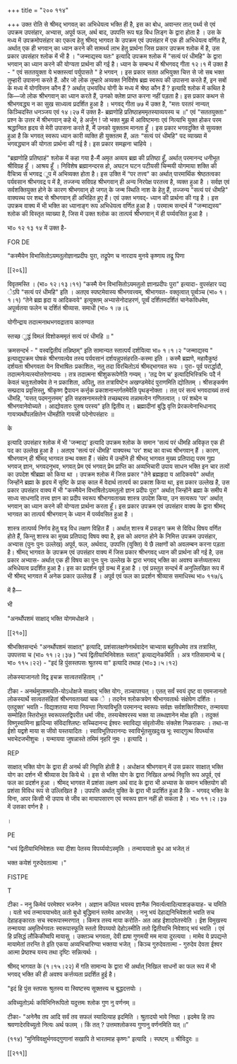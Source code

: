 +++
title = "२०० ११४"

+++
उक्त रोति से श्रीमद् भागवत् का अभिधेयत्व भक्ति ही है, इस का बोध, अवान्तर तात् पर्थ्य से एवं उपक्रम उपसंहार, अभ्यास, अपूर्व फल, अर्थ बाद, उपपत्ति रूप षड़ बिध लिङ्ग के द्वारा होता है । उस के मध्य में उपक्रमोपसंहार का एकत्व हेतु श्रीमद् भागवत के उपक्रम एवं उपसंहार में एक ही अभिधेयत्व वर्णित है, अर्थात् एक ही भगवान् का ध्यान करने की सामर्थ्य लाभ हेतु प्रार्थना जिस प्रकार उपक्रम श्लोक में है, उस प्रकार उपसंहार श्लोक में भी है । "जन्माद्यस्य यतः" इत्यादि उपक्रम श्लोक में "सत्यं परं धीमहि" के द्वारा भगवान् का ध्यान करने की योग्यता प्रार्थना की गई है। ध्यान के सम्बन्ध में श्रीभगवद् गीता १२।१ में उक्त है - " एवं सततयुक्ता ये भक्तस्त्वां पर्युपासते " हे भगवन् । इस प्रकार सतत अभियुक्त चित्त से जो सब भक्त तुम्हारी उपासना करते हैं. और जो लोक तुम्हारे अव्यक्त निर्विशेष ब्रह्म स्वरूप की उपासना करते हैं, इन सबों के मध्य में योगवित्तन कौन हैं ? अर्थात् उभयविध योगी के मध्य में श्रेष्ठ कौन हैं ? इत्यादि श्लोक में कथित है कि—जो लोक श्रीभगवान् का ध्यान करते हैं, उनको क्लेश प्राप्त करना नहीं पड़ता है। इस प्रकार कथन से श्रीभगवद्ध्य न का सुख साध्यत्व प्रदर्शित हुआ है । भगवद् गीता ७७ में उक्त है, "मत्तः परतरं नान्यत् किञ्चिदस्ति धनञ्जय एवं १४।२७ में उक्त है- ब्रह्मणोहि प्रतिष्ठाहममृतस्याव्ययस्य च ॥" एवं "सततयुक्ताः" प्रश्न के उत्तर में श्रीभगवान् कहे थे, हे अर्जुन ! जो भक्त मुझ में आविष्टमनाः एवं नित्याभि युक्त होकर परम श्रद्धान्वित हृदय से मेरी उपासना करते हैं, मैं उनको युक्ततम मानता हूँ । इस प्रकार भगवदुक्ति से सुव्यक्त हुआ है कि भगवत् स्वरूप ध्यान कारी व्यक्ति ही युक्ततम हैं, अतः “सत्यं परं धीमहि" पद व्याख्या में भगवद्ध्यान की योगता प्रार्थना की गई है। इस प्रकार समझना चाहिये । 

"ब्रह्मणोहि प्रतिष्ठाहं" श्लोक में कहा गया है-मैं अमृत अव्यय ब्रह्म की प्रतिष्ठा हूँ, अर्थात् परमानन्द धनीभूत श्रीविग्रह हूँ । आश्रय हूँ । निविशेष ब्रह्मानन्दरस हो, अघटन घटन पटीयसी चिन्मयी योगमाया शक्ति की वैचित्र्य से भगवद्र ूप में अभिव्यक्त होता है। इस उक्ति में “पर तत्त्व" का अर्थात् पारमार्थिक श्रेष्ठतत्वका पर्यवसान श्रीभगवद्र प में है, तज्जन्य सविग्रह श्रीभगवान् ही अन्य निरपेक्ष परतत्त्व है, व्यक्त हुआ है । सर्वज्ञ एवं सर्वशक्तियुक्त होने के कारण श्रीभगवान् हो जगत् के जन्म स्थिति नाश के हेतु हैं, तज्जन्य "सत्यं परं धीमहि" वाक्यस्थ पर शब्द से श्रीभगवान् ही अभिहित हुए हैं। एवं उक्त भगवद्- ध्यान की प्रार्थना की गइ है । इस उपक्रम वाक्य में भी भक्ति का ध्यानाङ्ग रूप अभिधेयत्व वर्णित हुआ है । परमात्म सन्दर्भ में "जन्माद्यस्य" श्लोक की विस्तृत व्याख्या है, जिस में उक्त श्लोक का तात्पर्य श्रीभगवान् में ही पर्य्यवसित हुआ है । 

भा० १२ १३ १४ में उक्त है- 

FOR DE 

"कस्मैयेन विभासितोऽयमतुलोज्ञानप्रदीपः पुरा, तद्रूपेण च नारदाय मुनये कृष्णाय तद्रू पिणा

[[२०६]]

विवृतमस्ति । (भा० १२।१३।११) "कस्मै येन विभासितोऽयमतुलो ज्ञानप्रदीपः पुरा" इत्यादा- वुपसंहार पद्य ेऽपि "सत्यं परं धीमहि" इति । अतएव स्पष्टमेवास्य श्रीभगवत्त्वम्, श्रीभागवत- वक्तृत्वात् पूर्व्वञ्च (भा० १।१।१) “तेने ब्रह्म हृदा य आदिकवये" इत्युक्तम् अभ्यासेनोदाहरणं, पूर्व्वं दर्शितमदर्शितं चानेकविधमेव, अपूर्व्वतया फलेन च दर्शितं श्रीव्यास. समाधी (भा० १।७।६ 

योगीन्द्राय तदात्मनाथभगवद्राताय कारुण्यत 

स्तच्छ ुद्धं विमलं विशोकममृतं सत्यं परं धीमहि ॥ " 

क्रमसन्दर्भ - " वस्वद्वितीयं तन्निष्ठम्” इति सामान्यत स्तात्पर्यं दर्शयित्वा भा० १।१।२ "जन्माद्यस्य " इत्याद्युपक्रम पोषकं श्रीभगवत्येव तस्य पर्यवसानं दर्शयन्नुपसंहरति-कस्मा इति । कस्मै ब्रह्मणे, महावैकुष्ठं दर्शयता श्रीभगवता येन विभाषितः प्रकाशितः, नतु तदा विरचितोऽयं श्रीमद्भागवत रूपः । पुरा- पूर्व परार्द्धादौ, तदात्मनेत्यत्स्योत्तरेणान्वयः । तत्र तदात्मना श्रीशुकरूपेणेति गम्यम् । 'तद्र पेण च' इत्यादिभिस्त्रिभिः पदै र्न केवलं चतुःश्लोक्येव ते न प्रकाशिता, अपितु, तत तत्राविष्टेन अखण्डमेवेदं पुराणमिति द्योतितम् । श्रीसङ्कर्षण सम्प्रदाय प्रवृत्तिस्तु, श्रीकृष्ण द्वैपायन कर्त्तृक प्रकाशनान्तर्गतमेवेति पृथङ्नोक्ता । तत् परं सत्यं भगवदाख्यं तत्त्वं धीमहि, 'यत्तत् पदमनुत्तमम्' इति सहस्रनामस्तोत्रे तच्छब्दस्य तन्नामत्वेन गणितत्वात् । परं शब्देन च श्रीभगवानेवोच्यते । आद्योवतारः पुरुष परस्य" इति द्वितीय त् । ब्रह्मादीनां बुद्धि वृत्ति प्रेरकत्वेनाभिधानाद् गायत्र्यर्थोपलक्षितेन धीमहीति गायत्त्री पदेनोपसंहारः ॥ 

के 

इत्यादि उपसंहार श्लोक में भी 'जन्माद्य' इत्यादि उपक्रम श्लोक के समान 'सत्यं परं धीमहि अविकृत एक ही पद का उल्लेख हुआ है । अतएव 'सत्यं परं धीमहि' वाक्यस्थ 'पर' शब्द का वाच्य श्रीभगवान् हैं । कारण, श्रीभगवान् ही श्रीमद् भागवत ग्रन्थ वक्ता हैं। संक्षेप में उन्होंने ही श्रीभद् भागवत मुख्य प्रतिपाद्य परम गुह्य भगवज् ज्ञान, भगवदनुभव, भगवत् प्रेम एवं भगवत् प्रेम प्राप्ति का अव्यभिचारी उपाय साधन भक्ति इन चार तत्वों का उपदेश श्रीब्रह्मा को किया था । उपक्रम श्लोक में जिस प्रकार "तेने ब्रह्महृदा य आदिकवये" अर्थात् जिन्होंने ब्रह्मा के हृदय में सृष्टि के प्राक् काल में वेदार्थ तात्पर्य का प्रकाश किया था, इस प्रकार उल्लेख है, उस प्रकार उपसंहार वाक्य में भी "कस्मैयेन विभाषितोऽयमतुलो ज्ञान प्रदीपः पुरा" अर्थात् जिन्होंने ब्रह्मा के समीप में साध्य साधनादि तत्त्व ज्ञान का प्रदीप स्वरूप श्रीभागवताख्य शास्त्र उपदेश किया, उन सत्यरूप 'पर' अर्थात् भगवान् का ध्यान करने की योग्यता प्रार्थना करता हूँ। इस प्रकार उपक्रम एवं उपसंहार वाक्य के द्वारा श्रीमद् भागवत का तात्पर्य श्रीभगवान् के ध्यान में पर्य्यवसित हुआ है । 

शास्त्र तात्पर्य्य निर्णय हेतु षड् विध लक्षण विहित हैं । अर्थात् शास्त्र में प्रसङ्ग क्रम से विविध विषय वर्णित होते हैं, किन्तु शास्त्र का मुख्य प्रतिपाद्य विषय क्या है, इस को अवगत होने के निमित्त उपक्रम उपसंहार, अभ्यास (पुनः पुनः उल्लेख) अपूर्व, फल, अर्थवाद, उपपत्ति (युक्ति) ये छै लक्षणों को अवलम्बन करना पड़ता है। श्रीमद् भागवत के उपक्रम एवं उपसंहार वाक्य में जिस प्रकार श्रीभगवद् ध्यान की प्रार्थना की गई है, उस प्रकार अभ्यास- अर्थात् एक ही विषय का पुनः पुनः उल्लेख के द्वारा भगवद् भक्ति का अवश्य कर्त्तव्यतारूप अभिधेयत्व प्रदर्शित हुआ है। इस का प्रदर्शन पूर्व ग्रन्थ में हुआ है । एवं प्रस्तुत सन्दर्भ में अनुल्लिखित रूप में भी श्रीमद् भागवत में अनेक प्रकार उल्लेख हैं । अपूर्व एवं फल का प्रदर्शन श्रीव्यास समाधिस्थ भा० ११७/६ 

में है— 

भी 

"अनर्थोपशमं साक्षाद् भक्ति योगमधोक्षजे । 

[[२१०]] 

श्रीभक्तिसन्दर्भः "अनर्थोपशमं साक्षात्" इत्यादि, प्रशंसालक्षणेनार्थवादेन चाभ्यास बहुविधमेव तत्र तत्रास्ति, उपपत्तया च (भा० ११।२।३७ ) “भयं द्वितीयाभिनिवेशतः स्तात्" इत्याद्यनेकमिति । अत्र गतिसामान्ये च ( भा० ११५।२२) - "इदं हि पुंसस्तपसः श्रुतस्य वा" इत्यादि तथाह (भा०३।५।१२) 

लोकस्याजानतो विद्व इचक्र सात्वतसंहिताम् ।" 

टीका - अनर्थमुपशमयति-योऽधोक्षजे साक्षाद् भक्ति योगः, तञ्चापश्यत् । एतत् सर्वं स्वयं दृष्ट वा एवमजानतो लोकस्यार्थे सात्वतसंहितां श्रीभगवताख्यां चक े । तदनेन श्लोकत्रयेण श्रीभागवतार्थः संक्षेपेण दर्शितः । एतदुक्त' भवति - विद्याशतया माया नियन्ता नित्याविभूति परमानन्द स्वरूपः सर्वज्ञः सर्वशक्तिरीश्वरः, तन्मायया सम्मोहित स्तिरोभूत स्वरूपस्तद्विपरीत धर्मा जीवः, तस्यचेश्वरस्य भक्त या लब्धज्ञानेन मोक्ष इति । तदुक्तं विष्णुस्वामिना ह्लादिन्या संविदाश्लिष्टः सच्चिदानन्द ईश्वरः स्वाविद्या संवृतोजीवः संक्लेश निकराकरः । तथा-स ईशो यद्वशे माया स जीवो यस्तयादितः । स्वाविभूतिपरानन्दः स्वाविर्भूतसुखदुःख भूः स्वाद्गुत्थ विपर्थ्यास भवभेदजभीशुचः । यन्मायया जुषन्नास्ते तमिमं नृहरि नुमः । इत्यादि । 

REP 

साक्षात् भक्ति योग के द्वारा ही अनर्थ की निवृत्ति होती है । अधोक्षज श्रीभगवान् में उस प्रकार साक्षात् भक्ति योग का दर्शन भी श्रीव्यास देव किये थे । इस से भक्ति योग के द्वारा निखिल अनर्थ निवृत्ति रूप अपूर्व, एवं फल का प्रदर्शन हुआ । श्रीमद् भागवत में प्रशंसा लक्षण अर्थ वाद के द्वारा भी अभ्यास के समान भक्तियोग की प्रशंसा विविध रूप से उल्लिखित है । उपपत्ति अर्थात् युक्ति के द्वारा भी प्रदर्शित हुआ है कि - भगवद् भक्ति के विना, अपर किसी भी उपाय से जीव का मायापसारण एवं स्वरूप ज्ञान नहीं हो सकता है । भा० ११।२।३७ में उसका वर्णन है । 

। 

PE 

"भयं द्वितीयाभिनिवेशतः स्या दीशा पेतस्य विपर्य्ययोऽस्मृतिः । तन्माययातो बुध आ भजेत् तं 

भक्त कयेशं गुरुदेवतात्मा ।" 

FISTPE 

T 

टीका - ननु किमेवं परमेश्वर भजनेन । अज्ञान कल्पित भयस्य ज्ञानैक निवर्त्यत्वादित्याशङ्कयाह- च यमिति । यतो भयं तन्माययाभवेत् अतो बुधो बुद्धिमानं स्तमेव आभजेत् । ननु भयं देहाद्यनिभिवेशतो भवति सच देहाहङ्कारतः सच स्वरूपास्मरणात् । किमत्र तस्य माया करोति- अत आह ईशादपेतस्येति । ईश विमुखस्य तन्मायया अमृतिर्भगवतः स्वरूपास्फूति स्ततो विपय्ययो देहोऽस्मीति ततो द्वितीयाभि निवेशाद् भयं भवति । एवं हि प्रसिद्धं लौकिकीष्वपि मायासु । उक्तञ्च भगवता, देवी ह्यषा गुणमयी मम माया दुरत्यया । मामेव ये प्रपद्यन्ते मायामेतां तरन्ति ते इति एकया अव्यभिचारिण्या भक्तया भजेत् । किञ्च गुरुदेवतात्मा - गुरुदेव देवता ईश्वर आत्मा प्रेष्ठश्च यस्य तथा दृष्टिः सन्नित्यर्थः । 

श्रीमद् भागवत के (१।१५।२२) में गति सामान्य के द्वारा भी अर्थात् निखिल साधनों का फल रूप में भी भगवद् भक्ति की ही अवश्य कर्त्तव्यता प्रदर्शित हुई है। 

"इदं हि पुंस स्तपसः श्रुतस्य वा स्विष्टस्य सूक्तस्य च बुद्धदत्तयोः । 

अविच्युतोऽर्थः कविभिनिरूपितो यदुत्तमः श्लोक गुण नु वर्णनम् ॥ 

टीका- "अनेनैव तप आदि सर्वं तव सफलं स्यादित्याह इदमिति । श्रुतादयो भावे निष्ठा । इदमेव हि तपः श्रवणादेरविच्युतो नित्यः अर्थ फलम् । किं तत् ? उत्तमश्लोकस्य गुणानु वर्णनमिति यत् ॥” 



(११४) "मुनिविवक्षुर्भगवद्गुणानां सखापि ते भारतमाह कृष्णः" इत्यादि । स्पष्टम् ॥ श्रीविदुरः ॥ 

[[२११]]
